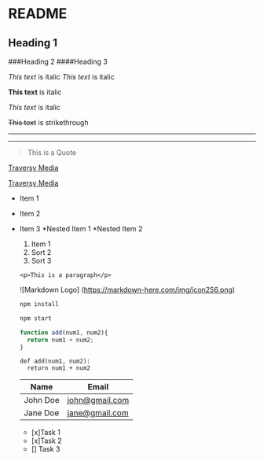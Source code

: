 # README
## Heading 1
###Heading 2
####Heading 3

<!-- Italic -->
*This text* is italic
_This text_ is italic

<!-- Strong -->
**This text** is italic

_This text_ is italic 

<!-- Strikethrough -->
~~This text~~ is strikethrough

<!-- Horizontal Rule -->
---
___

<!-- Blockquote -->
>This is a Quote

<!-- Links -->

[Traversy Media](http://www.traversymedia.com)

[Traversy Media](http://www.traversymedia.com
"Traversy Media")

<!-- UL -->
* Item 1
* Item 2
* Item 3
  *Nested Item 1
  *Nested Item 2
  
  <!-- OL -->
  1. Item 1
  1. Sort 2
  1. Sort 3
  
  <!-- Incline Code Block -->
  `<p>This is a paragraph</p>`
  
  <!-- Images -->
  ![Markdown Logo]
  (https://markdown-here.com/img/icon256.png)
  
  <!-- Github Mardown -->
  
  <!-- Code Blocks -->
  ```bash
  npm install
  
  npm start
  ```
  
  ```javascript
  function add(num1, num2){
    return num1 + num2; 
  }
  ```
  
  ```pyton
  def add(num1, num2):
    return num1 + num2
    ```
    
    <!-- Tables -->
    |Name|Email|
    |-----|-----|
    |John Doe|john@gmail.com|
    |Jane Doe|jane@gmail.com|
    
    <!-- Task Lists -->
    * [x]Task 1
    * [x]Task 2
    * [] Task 3
